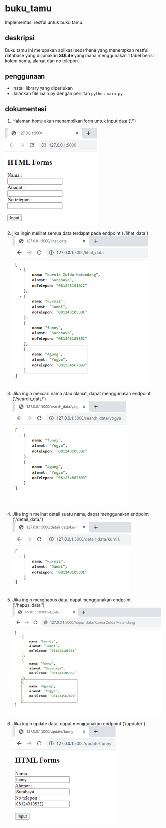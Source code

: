 # buku_tamu
Implementasi restful untuk buku tamu.

## deskripsi
Buku tamu ini merupakan aplikasi sederhana yang menerapkan restful. database yang digunakan **SQLite** yang mana menggunakan 1 tabel berisi kolom nama, alamat dan no telepon.

## penggunaan
* Install library yang diperlukan
* Jalankan file main.py dengan perintah ```python main.py```

## dokumentasi
1. Halaman home akan menampilkan form untuk input data ('/')

![index](https://raw.githubusercontent.com/kazuma313/buku_tamu/main/gambar/index.png)

2. jika ingin melihat semua data terdapat pada endpoint ('/lihat_data')
![lihat data](https://raw.githubusercontent.com/kazuma313/buku_tamu/main/gambar/lihat_data.png)

3. Jika ingin mencari nama atau alamat, dapat menggunakan endpoint ('/search_data/<arg>')
![search data](https://raw.githubusercontent.com/kazuma313/buku_tamu/main/gambar/search_data.png)

4. Jika ingin melihat detail suatu nama, dapat menggunakan endpoint ('/detail_data/<nama>')
![detail data](https://raw.githubusercontent.com/kazuma313/buku_tamu/main/gambar/detail_data.png)

5. Jika ingin menghapus data, dapat menggunakan endpoint ('/hapus_data/<nama>')
![hapus data](https://raw.githubusercontent.com/kazuma313/buku_tamu/main/gambar/hapus_data.png)

6. Jika ingin update data, dapat menggunakan endpoint ('/update/<nama>')
![update data](https://raw.githubusercontent.com/kazuma313/buku_tamu/main/gambar/update_data.png)

